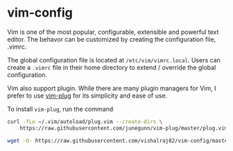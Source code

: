 # vim-config

Vim is one of the most popular, configurable, extensible and powerful text editor.
The behavor can be customized by creating the configuration file, .vimrc. 

The global configuration file is located at `/etc/vim/vimrc.local`.
Users can create a `.vimrc` file in their home directory to extend / override the
global configuration.

Vim also support plugin. While there are many plugin managers for Vim, I prefer to use
[vim-plug](https://github.com/junegunn/vim-plug) for its simplicity and ease of use.

To install `vim-plug`, run the command 

```bash
curl -fLo ~/.vim/autoload/plug.vim --create-dirs \
    https://raw.githubusercontent.com/junegunn/vim-plug/master/plug.vim
```

```bash
wget -O- https://raw.githubusercontent.com/vishalraj82/vim-config/master/vimrc > $HOME/.vimrc
```
